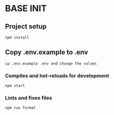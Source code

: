 # BASE INIT

## Project setup

```
npm install
```

## Copy .env.example to .env

```
cp .env.example .env and change the values
```

### Compiles and hot-reloads for development

```
npm start
```

### Lints and fixes files

```
npm run format
```
